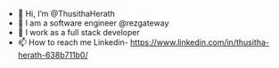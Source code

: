 - 👋 Hi, I’m @ThusithaHerath
- 👀 I am a software engineer  @rezgateway
- 🌱 I work as a full stack  developer
- 📫 How to reach me Linkedin- https://www.linkedin.com/in/thusitha-herath-638b711b0/ 


